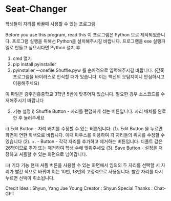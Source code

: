 # Seat-Changer
학생들이 자리를 바꿀때 사용할 수 있는 프로그램

Before you use this program, read this
이 프로그램은 Python 으로 제작되었습니다. 프로그램 실행을 위해선
Python을 설치해주시길 바랍니다.
프로그램을 exe 실행파일로 만들고 싶으시다면 Python 설치 후
1. cmd 열기
2. pip install pyinstaller
3. pyinstaller --onefile Shuffle.pyw 를
   순차적으로 입력해주시길 바랍니다. (간혹 프로그램을 바이러스로 인식할 때가 있습니다. 이는 백신의 오탐지이니 안심하시고 이용해주세요)

이 파일은 광주진흥중학교 3학년 5반에 맞추어져 있습니다.
필요한 경우 소스코드를 수저해주시기 바랍니다

2. 기능 설명
i) Shuffle Button - 자리를 랜덤하게 섞는 버튼입니다. 자리 배치를 완료한 후 눌러주세요

ii)  Edit Button - 자리 배치를 수정할 수 있는 버튼입니다.
(1). Edit Button 을 누르면 화면이 연한 회색으로 바뀝니다. 이때 마우스를 이용하여 각 자리들의 위치를 수정할 수 있습니다
(2). +. - Button - 각각 자리를 추가하고 제거하는 버튼입니다. 디폴트 값은 26명이므로 추가 또는 제거하여 학생 수에 맞춰주세요
(3). Save  Button - 설정을 저장하고 셔플할 수 있는 화면으로 넘어갑니다.

iii) 기타 기능
현재 셔플 버튼을 사용할 수 있는 화면에서 임의의 두 자리를 선택할 시 자리가 빨간 색으로 바뀌며 이는 10번, 13번의 고정석으로 사용됩니다.
빨간 자리를 다시 누르면 선택이 취소됩니다.

Credit
Idea : Shyun, Yang Jae Young
Creator : Shyun
Special Thanks : Chat-GPT
